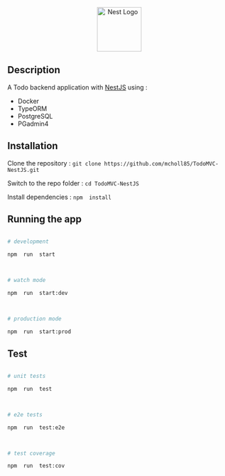 <p align="center">
<img src="https://nestjs.com/img/logo-small.svg"  width="100"  alt="Nest Logo"  />
</p>

[circleci-image]: https://img.shields.io/circleci/build/github/nestjs/nest/master?token=abc123def456

[circleci-url]: https://circleci.com/gh/nestjs/nest  

##  Description

A Todo backend application with [NestJS](https://nestjs.com/) using : 
- Docker
- TypeORM
- PostgreSQL
- PGadmin4

##  Installation

Clone the repository :
`git clone https://github.com/mcholl85/TodoMVC-NestJS.git`

Switch to the repo folder :
`cd TodoMVC-NestJS`

Install dependencies : 
`npm  install`

##  Running the app

```bash

# development

npm  run  start

  

# watch mode

npm  run  start:dev

  

# production mode

npm  run  start:prod

```
##  Test
```bash

# unit tests

npm  run  test

  

# e2e tests

npm  run  test:e2e

  

# test coverage

npm  run  test:cov

```
